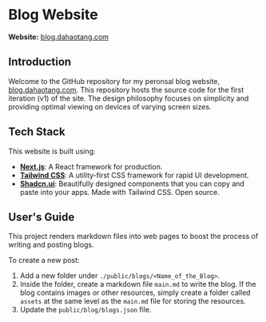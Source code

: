 # Blog Website

**Website:** [blog.dahaotang.com](https://blog.dahaotang.com)

## Introduction

Welcome to the GitHub repository for my peronsal blog website, [blog.dahaotang.com](https://blog.dahaotang.com). This repository hosts the source code for the first iteration (v1) of the site. The design philosophy focuses on simplicity and providing optimal viewing on devices of varying screen sizes.

## Tech Stack

This website is built using:

- **[Next.js](https://nextjs.org/)**: A React framework for production.
- **[Tailwind CSS](https://tailwindcss.com/)**: A utility-first CSS framework for rapid UI development.
- **[Shadcn.ui](https://ui.shadcn.com/)**: Beautifully designed components that you can copy and paste into your apps. Made with Tailwind CSS. Open source.

## User's Guide

This project renders markdown files into web pages to boost the process of writing and posting blogs.

To create a new post:
1. Add a new folder under `./public/blogs/<Name_of_the_Blog>`. 
2. Inside the folder, create a markdown file `main.md` to write the blog. If the blog contains images or other resources, simply create a folder called `assets` at the same level as the `main.md` file for storing the resources. 
3. Update the `public/blog/blogs.json` file.
